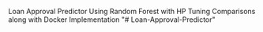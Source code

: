 Loan Approval Predictor Using Random Forest with HP Tuning Comparisons along with Docker Implementation
"# Loan-Approval-Predictor" 
